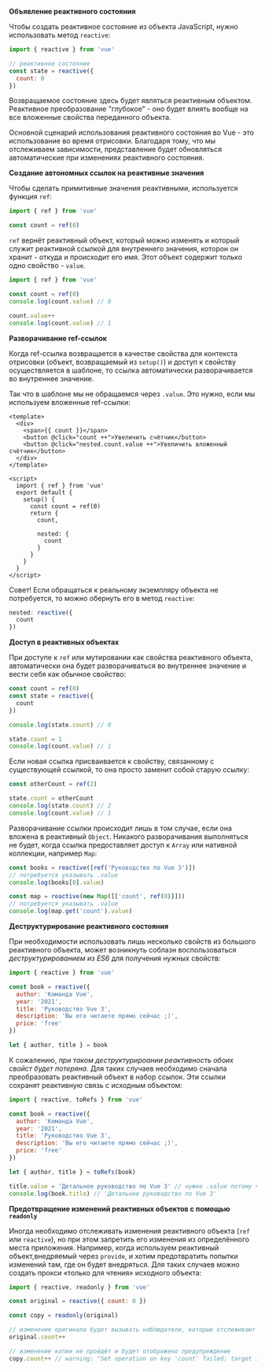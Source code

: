 **Объявление реактивного состояния**

Чтобы создать реактивное состояние из объекта JavaScript, нужно использовать метод `reactive`: 

```js
import { reactive } from 'vue'

// реактивное состояние
const state = reactive({
  count: 0
})
```

Возвращаемое состояние здесь будет являться реактивным объектом. Реактивное преобразование "глубокое" - оно будет влиять вообще на все вложенные свойства переданного объекта.

Основной сценарий использования реактивного состояния во Vue - это использование во время отрисовки. Благодаря тому, что мы отслеживаем зависимости, представление будет обновляться автоматические при изменениях реактивного состояния. 

**Создание автономных ссылок на реактивные значения**

Чтобы сделать примитивные значения реактивными, используется функция `ref`:

```js
import { ref } from 'vue'

const count = ref(0)
```

`ref` вернёт реактивный объект, который можно изменять и который служит реактивной ссылкой для внутреннего значения, которон он хранит - откуда и происходит его имя. Этот объект содержит только одно свойство - `value`.

```js
import { ref } from 'vue'

const count = ref(0)
console.log(count.value) // 0

count.value++
console.log(count.value) // 1
```

**Разворачивание ref-ссылок**

Когда ref-ссылка возвращается в качестве свойства для контекста отрисовки (объект, возвращаемый из `setup()`) и доступ к свойству осуществляется в шаблоне, то ссылка автоматически разворачивается во внутреннее значение.

Так что в шаблоне мы не обращаемся через `.value`. Это нужно, если мы используем вложенные ref-ссылки:

```vue
<template>
  <div>
    <span>{{ count }}</span>
    <button @click="count ++">Увеличить счётчик</button>
    <button @click="nested.count.value ++">Увеличить вложенный счётчик</button>
  </div>
</template>

<script>
  import { ref } from 'vue'
  export default {
    setup() {
      const count = ref(0)
      return {
        count,

        nested: {
          count
        }
      }
    }
  }
</script>
```

Совет! Если обращаться к реальному экземпляру объекта не потребуется, то можно обернуть его в метод `reactive`: 

```js
nested: reactive({
  count
})
```

**Доступ в реактивных объектах**

При доступе к `ref` или мутировании как свойства реактивного объекта, автоматически она будет разворачиваться во внутреннее значение и вести себя как обычное свойство:

```js
const count = ref(0)
const state = reactive({
  count
})

console.log(state.count) // 0

state.count = 1
console.log(count.value) // 1
```

Если новая ссылка присваивается к свойству, связанному с существующей ссылкой, то она просто заменит собой старую ссылку:

```js
const otherCount = ref(2)

state.count = otherCount
console.log(state.count) // 2
console.log(count.value) // 1
```

Разворачивание ссылки происходит лишь в том случае, если она вложена в реактивный `Object`. Никакого разворачивания выполняться не будет, когда ссылка предоставляет доступ к `Array` или нативной коллекции, например `Map`:

```js
const books = reactive([ref('Руководство по Vue 3')])
// потребуется указывать .value
console.log(books[0].value)

const map = reactive(new Map([['count', ref(0)]]))
// потребуется указывать .value
console.log(map.get('count').value)
```

**Деструктурирование реактивного состояния**

При необходимости использовать лишь несколько свойств из большого реактивного объекта, может возникнуть соблазн воспользоваться *деструктурированием из ES6* для получения нужных свойств:

```js
import { reactive } from 'vue'

const book = reactive({
  author: 'Команда Vue',
  year: '2021',
  title: 'Руководство Vue 3',
  description: 'Вы его читаете прямо сейчас ;)',
  price: 'free'
})

let { author, title } = book
```

К сожалению, *при таком деструктурироании реактивность обоих свойст будет потеряна*. Для таких случаев необходимо сначала преобразовать реактивный объект в набор ссылок. Эти ссылки сохранят реактивную связь с исходным объектом:

```js
import { reactive, toRefs } from 'vue'

const book = reactive({
  author: 'Команда Vue',
  year: '2021',
  title: 'Руководство Vue 3',
  description: 'Вы его читаете прямо сейчас ;)',
  price: 'free'
})

let { author, title } = toRefs(book)

title.value = 'Детальное руководство по Vue 3' // нужно .value потому что title теперь ссылка
console.log(book.title) // 'Детальное руководство по Vue 3'
```

**Предотвращение изменений реактивных объектов с помощью `readonly`**

Иногда необходимо отслеживать изменения реактивного объекта (`ref` или `reactive`), но при этом запретить его изменения из определённого места приложения. Например, когда используем реактивный объект,внедряемый через `provide`, и хотим предотвратить попытки изменений там, где он будет внедряться. Для таких случаев можно создать прокси «только для чтения» исходного объекта:

```js
import { reactive, readonly } from 'vue'

const original = reactive({ count: 0 })

const copy = readonly(original)

// изменение оригинала будет вызывать наблюдатели, которые отслеживают копию
original.count++

// изменение копии не пройдёт и будет отображено предупреждение
copy.count++ // warning: "Set operation on key 'count' failed: target is readonly."
```
